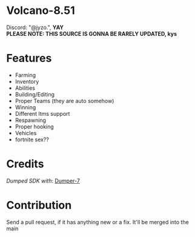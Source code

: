 # Volcano-8.51
Discord: "@jyzo.",
**YAY**
</br>
**PLEASE NOTE: THIS SOURCE IS GONNA BE RARELY UPDATED, kys**
</br>

# Features
- Farming
- Inventory
- Abilities
- Building/Editing
- Proper Teams (they are auto somehow)
- Winning
- Different ltms support
- Respawning
- Proper hooking
- Vehicles
- fortnite sex??
 
# Credits
*Dumped SDK with*: [Dumper-7](https://github.com/Encryqed/Dumper-7)

# Contribution
Send a pull request, if it has anything new or a fix. It'll be merged into the main
